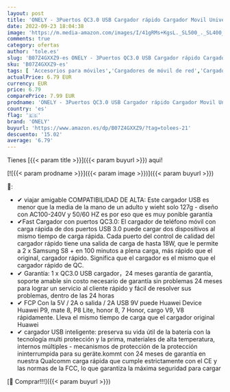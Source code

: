 ```yaml
---
layout: post
title: 'ONELY - 3Puertos QC3.0 USB Cargador rápido Cargador Movil Universal Adaptador  30W QC3.02.0 Smart Alimentador USB Adaptador de Alimentación para Samsung iPhone iPad Huawei Google y más'
date: 2022-09-23 18:04:38
image: 'https://m.media-amazon.com/images/I/41gRMs+KgsL._SL500_._SL400_.jpg'
comments: true
category: ofertas
author: 'tole.es'
slug: 'B07Z4GXXZ9-es ONELY - 3Puertos QC3.0 USB Cargador rápido Cargador Movil...'
sku: 'B07Z4GXXZ9-es'
tags: [ 'Accesorios para móviles','Cargadores de móvil de red','Cargadores para móviles','Comunicación móvil y accesorios','Electrónica','ipad','iphone','onely','🇪🇸', ]
actualPrice: 6.79 EUR
currency: EUR
price: 6.79
comparePrice: 7.99 EUR
prodname: 'ONELY - 3Puertos QC3.0 USB Cargador rápido Cargador Movil Universal Adaptador  30W QC3.02.0 Smart Alimentador USB Adaptador de Alimentación para Samsung iPhone iPad Huawei Google y más'
country: 'es'
flag: '🇪🇸'
brand: 'ONELY'
buyurl: 'https://www.amazon.es/dp/B07Z4GXXZ9/?tag=tolees-21'
descuento: '15.02'
average: '6.79'
---
```


Tienes [{{< param title >}}]({{< param buyurl >}}) aqui!

[![{{< param prodname >}}]({{< param image >}})]({{< param buyurl >}})

🔎:

- ✔ viajar amigable COMPATIBILIDAD DE ALTA: Este cargador USB es menor que la media de la mano de un adulto y wieht solo 127g - diseño con AC100-240V y 50/60 HZ es por eso que es muy ponible garantía
- ✔Fast Cargador con puertos QC3.0: El cargador de teléfono móvil con carga rápida de dos puertos USB 3.0 puede cargar dos dispositivos al mismo tiempo de carga rápida. Cada puerto del control de calidad del cargador rápido tiene una salida de carga de hasta 18W, que le permite a 2 x Samsung S8 + en 100 minutos a plena carga, más rápido que el original, cargador rápido. Significa que el cargador es el mismo que el cargador rápido de QC.
- ✔ Garantía: 1 x QC3.0 USB cargador，24 meses garantía de garantía, soporte amable sin costo necesario de garantía sin problemas 24 meses para lograr un servicio al cliente rápido y fácil de resolver sus problemas, dentro de las 24 horas
- ✔ FCP Con la 5V / 2A o salida / 2A USB 9V puede Huawei Device Huawei P9, mate 8, P8 Lite, honor 8, 7 Honor, cargo V9, V8 rápidamente. Lleva el mismo tiempo de carga que el cargador original Huawei
- ✔ cargador USB inteligente: preserva su vida útil de la batería con la tecnología multi protección y la prima, materiales de alta temperatura, internos múltiples - mecanismos de protección de la protección ininterrumpida para su geräte.kommt con 24 meses de garantía en nuestra Qualcomm carga rápida que cumple estrictamente con el CE y las normas de la FCC, lo que garantiza la máxima seguridad para cargar

[🛒 Comprar!!!]({{< param buyurl >}})
